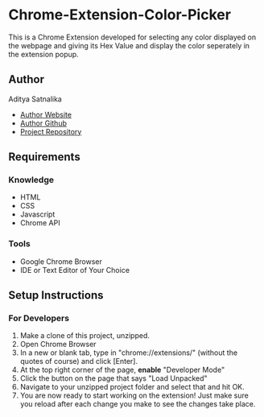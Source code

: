 # Chrome-Extension-Color-Picker
This is a Chrome Extension developed for selecting any color displayed on the webpage and giving its Hex Value and display the color seperately in the extension popup.


## Author
Aditya Satnalika
- [Author Website]()
- [Author Github]()
- [Project Repository]()

## Requirements
### Knowledge
- HTML
- CSS
- Javascript
- Chrome API
### Tools
- Google Chrome Browser
- IDE or Text Editor of Your Choice

## Setup Instructions
### For Developers
1. Make a clone of this project, unzipped.
2. Open Chrome Browser
3. In a new or blank tab, type in "chrome://extensions/" (without the quotes of course) and click [Enter].
4. At the top right corner of the page, **enable** "Developer Mode"
5. Click the button on the page that says "Load Unpacked"
6. Navigate to your unzipped project folder and select that and hit OK.
7. You are now ready to start working on the extension! Just make sure you reload after each change you make to see the changes take place.
